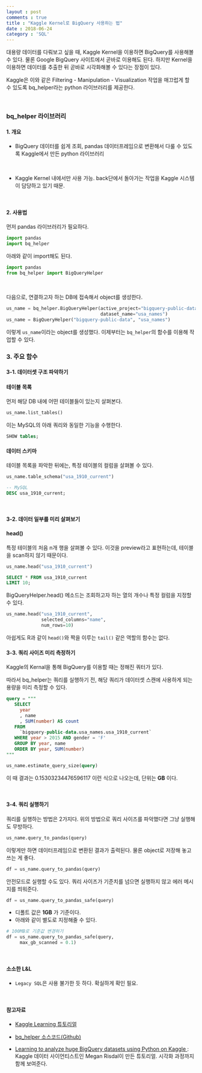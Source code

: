 ```yaml
---
layout : post
comments : true
title : "Kaggle Kernel로 BigQuery 사용하는 법"
date : 2018-06-24
category : 'SQL'
---
```


대용량 데이터를 다뤄보고 싶을 때, Kaggle Kernel을 이용하면 BigQuery를 사용해볼 수 있다. 물론 Google BigQuery 사이트에서 곧바로 이용해도 된다. 하지만 Kernel을 이용하면 데이터를 추출한 뒤 곧바로 시각화해볼 수 있다는 장점이 있다.  

Kaggle은 이와 같은 Filtering - Manipulation - Visualization 작업을 매끄럽게 할 수 있도록 bq_helper라는 python 라이브러리를 제공한다.  

<br>

### bq_helper 라이브러리

#### 1. 개요
* BigQuery 데이터를 쉽게 조회, pandas 데이터프레임으로 변환해서 다룰 수 있도록 Kaggle에서 만든 python 라이브러리

<br>

* Kaggle Kernel 내에서만 사용 가능. back단에서 돌아가는 작업을 Kaggle 시스템이 담당하고 있기 때문.

<br>

#### 2. 사용법
먼저 pandas 라이브러리가 필요하다.
```Python
import pandas
import bq_helper
```

아래와 같이 import해도 된다.
```Python
import pandas
from bq_helper import BigQueryHelper
```

<br>

다음으로, 연결하고자 하는 DB에 접속해서 object를 생성한다.

```python
us_name = bq_helper.BigQueryHelper(active_project="bigquery-public-data",
                                   dataset_name="usa_names")
us_name = BigQueryHelper("bigquery-public-data", "usa_names")
```
이렇게 `us_name`이라는 object를 생성했다. 이제부터는 `bq_helper`의 함수를 이용해 작업할 수 있다.
<br>


### 3. 주요 함수
#### 3-1. 데이터셋 구조 파악하기

#### 테이블 목록
먼저 해당 DB 내에 어떤 테이블들이 있는지 살펴본다.

```Python
us_name.list_tables()
```
이는 MySQL의 아래 쿼리와 동일한 기능을 수행한다.

```sql
SHOW tables;
```

#### 데이터 스키마

테이블 목록을 파악한 뒤에는, 특정 테이블의 컬럼을 살펴볼 수 있다.

```python
us_name.table_schema("usa_1910_current")
```
```sql
-- MySQL
DESC usa_1910_current;
```

<br>


#### 3-2. 데이터 일부를 미리 살펴보기
#### head()

특정 테이블의 처음 n개 행을 살펴볼 수 있다.
이것을 preview라고 표현하는데, 테이블을 scan하지 않기 때문이다.

```Python
us_name.head("usa_1910_current")
```
```sql
SELECT * FROM usa_1910_current
LIMIT 10;
```

BigQueryHelper.head() 메소드는 조회하고자 하는 열의 개수나 특정 컬럼을 지정할 수 있다.

```python
us_name.head("usa_1910_current",
             selected_columns="name",
             num_rows=10)
```

아쉽게도 R과 같이 `head()`와 짝을 이루는 `tail()` 같은 역할의 함수는 없다.


#### 3-3. 쿼리 사이즈 미리 측정하기
Kaggle의 Kernal을 통해 BigQuery를 이용할 때는 정해진 쿼터가 있다.


따라서 bq_helper는 쿼리를 실행하기 전, 해당 쿼리가 데이터셋 스캔에 사용하게 되는 용량을 미리 측정할 수 있다.

```sql
query = """
   SELECT
     year
     , name
     , SUM(number) AS count
   FROM
     `bigquery-public-data.usa_names.usa_1910_current`
   WHERE year > 2015 AND gender = 'F'
   GROUP BY year, name  
   ORDER BY year, SUM(number)  
"""

us_name.estimate_query_size(query)
```

이 때 결과는 0.15303234476596117 이런 식으로 나오는데, 단위는 __GB__ 이다.

<br>

#### 3-4. 쿼리 실행하기
쿼리를 실행하는 방법은 2가지다.
위의 방법으로 쿼리 사이즈를 파악했다면 그냥 실행해도 무방하다.

```python
us_name.query_to_pandas(query)
```
이렇게만 하면 데이터프레임으로 변환된 결과가 출력된다.
물론 object로 저장해 놓고 쓰는 게 좋다.

```python
df = us_name.query_to_pandas(query)
```

안전모드로 실행할 수도 있다.
쿼리 사이즈가 기준치를 넘으면 실행하지 않고 에러 메시지를 띄워준다.

```python
df = us_name.query_to_pandas_safe(query)
```

* 디폴트 값은 __1GB__ 가 기준이다.
* 아래와 같이 별도로 지정해줄 수 있다.

```python
# 100MB로 기준값 변경하기
df = us_name.query_to_pandas_safe(query,
     max_gb_scanned = 0.1)
```

<br>

#### 소소한 L&L
* `Legacy SQL`은 사용 불가한 듯 하다. 확실하게 확인 필요.


<br>

#### 참고자료


* <a href="https://www.kaggle.com/dansbecker/getting-started-with-sql-and-bigquery"> Kaggle Learning 튜토리얼
</a>

* <a href="
https://github.com/SohierDane/BigQuery_Helper/blob/master/bq_helper.py"> bq_helper 소스코드(Github)
</a>

* <a href="https://medium.com/google-cloud/learning-to-analyze-huge-bigquery-datasets-using-python-on-kaggle-2c6c6153f542"> Learning to analyze huge BigQuery datasets using Python on Kaggle
</a> : Kaggle 데이터 사이언티스트인 Megan Risdal이 만든 튜토리얼. 시각화 과정까지 함께 보여준다.
